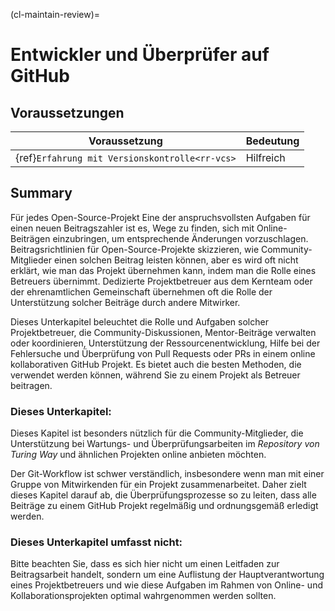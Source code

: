 (cl-maintain-review)=
# Entwickler und Überprüfer auf GitHub

## Voraussetzungen

| Voraussetzung                                        | Bedeutung |
| ---------------------------------------------------- | --------- |
| {ref}`Erfahrung mit Versionskontrolle<rr-vcs>` | Hilfreich |

## Summary
Für jedes Open-Source-Projekt Eine der anspruchsvollsten Aufgaben für einen neuen Beitragszahler ist es, Wege zu finden, sich mit Online-Beiträgen einzubringen, um entsprechende Änderungen vorzuschlagen. Beitragsrichtlinien für Open-Source-Projekte skizzieren, wie Community-Mitglieder einen solchen Beitrag leisten können, aber es wird oft nicht erklärt, wie man das Projekt übernehmen kann, indem man die Rolle eines Betreuers übernimmt. Dedizierte Projektbetreuer aus dem Kernteam oder der ehrenamtlichen Gemeinschaft übernehmen oft die Rolle der Unterstützung solcher Beiträge durch andere Mitwirker.

Dieses Unterkapitel beleuchtet die Rolle und Aufgaben solcher Projektbetreuer, die Community-Diskussionen, Mentor-Beiträge verwalten oder koordinieren, Unterstützung der Ressourcenentwicklung, Hilfe bei der Fehlersuche und Überprüfung von Pull Requests oder PRs in einem online kollaborativen GitHub Projekt. Es bietet auch die besten Methoden, die verwendet werden können, während Sie zu einem Projekt als Betreuer beitragen.

### Dieses Unterkapitel:

Dieses Kapitel ist besonders nützlich für die Community-Mitglieder, die Unterstützung bei Wartungs- und Überprüfungsarbeiten im _Repository von Turing Way_  und ähnlichen Projekten online anbieten möchten.

Der Git-Workflow ist schwer verständlich, insbesondere wenn man mit einer Gruppe von Mitwirkenden für ein Projekt zusammenarbeitet. Daher zielt dieses Kapitel darauf ab, die Überprüfungsprozesse so zu leiten, dass alle Beiträge zu einem GitHub Projekt regelmäßig und ordnungsgemäß erledigt werden.

### Dieses Unterkapitel umfasst nicht:

Bitte beachten Sie, dass es sich hier nicht um einen Leitfaden zur Beitragsarbeit handelt, sondern um eine Auflistung der Hauptverantwortung eines Projektbetreuers und wie diese Aufgaben im Rahmen von Online- und Kollaborationsprojekten optimal wahrgenommen werden sollten.
